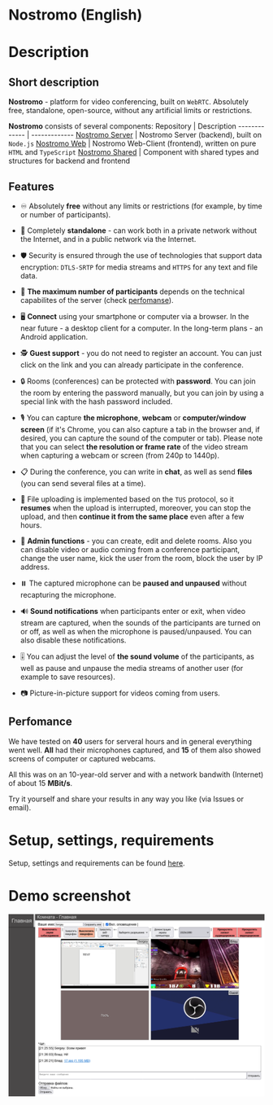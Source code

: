 # Nostromo (English)

# Description

## Short description

**Nostromo** - platform for video conferencing, built on `WebRTC`. Absolutely free, standalone, open-source, without any artificial limits or restrictions.

**Nostromo** consists of several components:
Repository                                   | Description
-------------                                | -------------
[Nostromo Server](/SgAkErRu/nostromo)        | Nostromo Server (backend), built on `Node.js`
[Nostromo Web](/SgAkErRu/nostromo-web)       | Nostromo Web-Client (frontend), written on pure `HTML` and `TypeScript`
[Nostromo Shared](/SgAkErRu/nostromo-shared) | Component with shared types and structures for backend and frontend

## Features

- ♾️ Absolutely **free** without any limits or restrictions (for example, by time or number of participants).

- 🏢 Completely **standalone** - can work both in a private network without the Internet, and in a public network via the Internet.

- 🛡️ Security is ensured through the use of technologies that support data encryption: `DTLS-SRTP` for media streams and `HTTPS` for any text and file data.

- 🤨 **The maximum number of participants** depends on the technical capabilites of the server (check [perfomanse](#perfomance)).

- 🖥️ **Connect** using your smartphone or computer via a browser. In the near future - a desktop client for a computer. In the long-term plans - an Android application.

- 🕵️ **Guest support** - you do not need to register an account. You can just click on the link and you can already participate in the conference.

- 🔒 Rooms (conferences) can be protected with **password**. You can join the room by entering the password manually, but you can join by using a special link with the hash password included.

- 🎙️ You can capture **the microphone**, **webcam** or **computer/window screen** (if it's Chrome, you can also capture a tab in the browser and, if desired, you can capture the sound of the computer or tab). Please note that you can select **the resolution or frame rate** of the video stream when capturing a webcam or screen (from 240p to 1440p).

- 📋 During the conference, you can write in **chat**, as well as send **files** (you can send several files at a time).

- 📎 File uploading is implemented based on the `TUS` protocol, so it **resumes** when the upload is interrupted, moreover, you can stop the upload, and then **continue it from the same place** even after a few hours.

- 🔨 **Admin functions** - you can create, edit and delete rooms. Also you can disable video or audio coming from a conference participant, change the user name, kick the user from the room, block the user by IP address.

- ⏸️ The captured microphone can be **paused and unpaused** without recapturing the microphone.

- 🔊 **Sound notifications** when participants enter or exit, when video stream are captured, when the sounds of the participants are turned on or off, as well as when the microphone is paused/unpaused. You can also disable these notifications.

- 🎚️ You can adjust the level of **the sound volume** of the participants, as well as pause and unpause the media streams of another user (for example to save resources).

- 📷 Picture-in-picture support for videos coming from users.


## Perfomance

We have tested on **40** users for serveral hours and in general everything went well. **All** had their microphones captured, and **15** of them also showed screens of computer or captured webcams.

All this was on an 10-year-old server and with a network bandwith (Internet) of about 15 **MBit/s**.

Try it yourself and share your results in any way you like (via Issues or email).

# Setup, settings, requirements

Setup, settings and requirements can be found [here](/docs/SETUP-EN.md).

# Demo screenshot
![Nostromo demo screenshot](nostromo-demo-screenshot.png)
